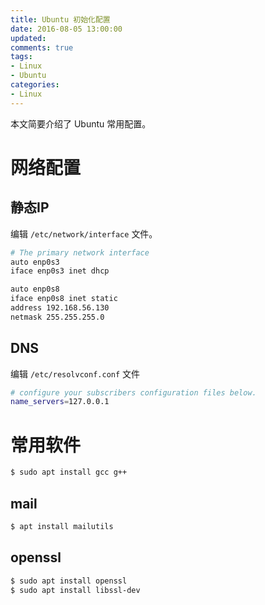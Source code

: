 ```yaml
---
title: Ubuntu 初始化配置
date: 2016-08-05 13:00:00
updated:
comments: true
tags:
- Linux
- Ubuntu
categories:
- Linux
---
```


本文简要介绍了 Ubuntu 常用配置。

<!--more-->

# 网络配置

## 静态IP


编辑 `/etc/network/interface` 文件。

```bash
# The primary network interface
auto enp0s3
iface enp0s3 inet dhcp

auto enp0s8
iface enp0s8 inet static
address 192.168.56.130
netmask 255.255.255.0
```

## DNS

编辑 `/etc/resolvconf.conf` 文件

```bash
# configure your subscribers configuration files below.
name_servers=127.0.0.1
```

# 常用软件

```bash
$ sudo apt install gcc g++
```

## mail

```bash
$ apt install mailutils
```

## openssl

```bash
$ sudo apt install openssl
$ sudo apt install libssl-dev
```
